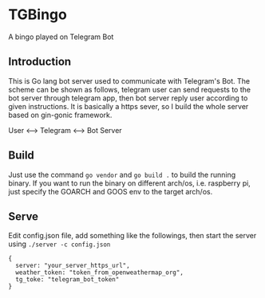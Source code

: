 # TGBingo
A bingo played on Telegram Bot

## Introduction
This is Go lang bot server used to communicate with Telegram's Bot. The scheme can be shown as follows, telegram user can send requests to the bot server through telegram app, 
then bot server reply user according to given instructions. It is basically a https sever, so I build the whole server based on gin-gonic framework.

User <--> Telegram <--> Bot Server

## Build
Just use the command `go vendor` and `go build .` to build the running binary. If you want to run the binary on different arch/os, i.e. raspberry pi, just specify the GOARCH and GOOS env to the target arch/os.  

## Serve
Edit config.json file, add something like the followings, then start the server using `./server -c config.json`

```
{
  server: "your_server_https_url",
  weather_token: "token_from_openweathermap_org",
  tg_toke: "telegram_bot_token"
}
```
